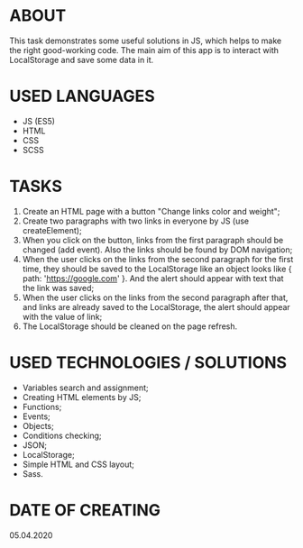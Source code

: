 # ABOUT
This task demonstrates some useful solutions in JS, which helps to make the right good-working code.
The main aim of this app is to interact with LocalStorage and save some data in it.
<!-- The task is from course "JavaScript developer" -->

# USED LANGUAGES
- JS (ES5)
- HTML
- CSS
- SCSS

# TASKS
1) Create an HTML page with a button "Change links color and weight";
2) Create two paragraphs with two links in everyone by JS (use createElement);
3) When you click on the button, links from the first paragraph should be changed (add event). Also the links should be found by DOM navigation;
4) When the user clicks on the links from the second paragraph for the first time, they should be saved to the LocalStorage like an object looks like { path: 'https://google.com' }. And the alert should appear with text that the link was saved;
5) When the user clicks on the links from the second paragraph after that, and links are already saved to the LocalStorage, the alert should appear with the value of link;
6) The LocalStorage should be cleaned on the page refresh.

# USED TECHNOLOGIES / SOLUTIONS
- Variables search and assignment;
- Creating HTML elements by JS;
- Functions;
- Events;
- Objects;
- Conditions checking;
- JSON;
- LocalStorage;
- Simple HTML and CSS layout;
- Sass.

# DATE OF CREATING
05.04.2020